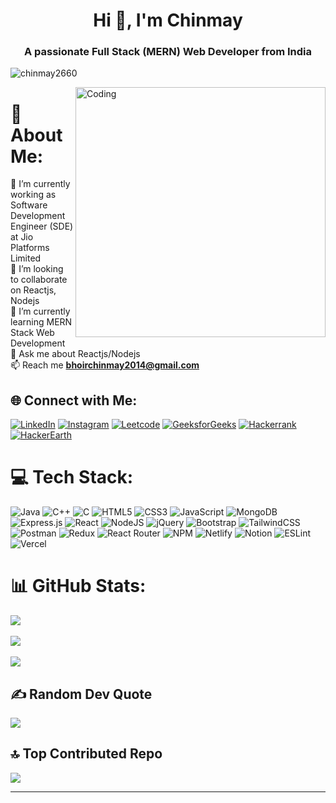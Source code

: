 <h1 align="center">Hi 👋, I'm Chinmay</h1>
<h3 align="center">A passionate Full Stack (MERN) Web Developer from India</h3>

<p align="left"> <img src="https://komarev.com/ghpvc/?username=chinmay2660&label=Profile%20views&color=0e75b6&style=flat" alt="chinmay2660" /> </p>

<img align="right" alt="Coding" width="400" src="https://cdn.dribbble.com/users/1162077/screenshots/3848914/programmer.gif">

# 💫 About Me:

🔭 I’m currently working as Software Development Engineer (SDE) at Jio Platforms Limited<br>👯 I’m looking to collaborate on Reactjs, Nodejs<br>🌱 I’m currently learning MERN Stack Web Development<br>💬 Ask me about Reactjs/Nodejs<br>📫 Reach me **bhoirchinmay2014@gmail.com**<br>

## 🌐 Connect with Me:

[![LinkedIn](https://img.shields.io/badge/LinkedIn-%230077B5.svg?logo=linkedin&logoColor=white)](https://linkedin.com/in/chinmay2660)
[![Instagram](https://img.shields.io/badge/Instagram-%23E4405F.svg?logo=Instagram&logoColor=white)](https://instagram.com/chinmay__bhoir)
[![Leetcode](https://img.shields.io/badge/LeetCode-%23FFA116.svg?logo=LeetCode&logoColor=white)](https://leetcode.com/chinmay2660/)
[![GeeksforGeeks](https://img.shields.io/badge/GeeksforGeeks-%308D46.svg?logo=GeeksforGeeks&logoColor=white)](https://auth.geeksforgeeks.org/user/chinmay2660)
[![Hackerrank](https://img.shields.io/badge/HackerRank-%232EC866.svg?logo=HackerRank&logoColor=white)](https://www.hackerrank.com/chinmay2660)
[![HackerEarth](https://img.shields.io/badge/HackerEarth-%230B4F92.svg?logo=HackerEarth&logoColor=white)](https://www.hackerearth.com/@chinmay2660)

# 💻 Tech Stack:

![Java](https://img.shields.io/badge/java-%23ED8B00.svg?style=for-the-badge&logo=java&logoColor=white) ![C++](https://img.shields.io/badge/c++-%2300599C.svg?style=for-the-badge&logo=c%2B%2B&logoColor=white) ![C](https://img.shields.io/badge/c-%2300599C.svg?style=for-the-badge&logo=c&logoColor=white) ![HTML5](https://img.shields.io/badge/html5-%23E34F26.svg?style=for-the-badge&logo=html5&logoColor=white) ![CSS3](https://img.shields.io/badge/css3-%231572B6.svg?style=for-the-badge&logo=css3&logoColor=white) ![JavaScript](https://img.shields.io/badge/javascript-%23323330.svg?style=for-the-badge&logo=javascript&logoColor=%23F7DF1E) ![MongoDB](https://img.shields.io/badge/MongoDB-%234ea94b.svg?style=for-the-badge&logo=mongodb&logoColor=white) ![Express.js](https://img.shields.io/badge/express.js-%23404d59.svg?style=for-the-badge&logo=express&logoColor=%2361DAFB) ![React](https://img.shields.io/badge/react-%2320232a.svg?style=for-the-badge&logo=react&logoColor=%2361DAFB) ![NodeJS](https://img.shields.io/badge/node.js-6DA55F?style=for-the-badge&logo=node.js&logoColor=white) ![jQuery](https://img.shields.io/badge/jquery-%230769AD.svg?style=for-the-badge&logo=jquery&logoColor=white) ![Bootstrap](https://img.shields.io/badge/bootstrap-%23563D7C.svg?style=for-the-badge&logo=bootstrap&logoColor=white) ![TailwindCSS](https://img.shields.io/badge/tailwindcss-%2338B2AC.svg?style=for-the-badge&logo=tailwind-css&logoColor=white) ![Postman](https://img.shields.io/badge/Postman-FF6C37?style=for-the-badge&logo=postman&logoColor=white) ![Redux](https://img.shields.io/badge/redux-%23593d88.svg?style=for-the-badge&logo=redux&logoColor=white) ![React Router](https://img.shields.io/badge/React_Router-CA4245?style=for-the-badge&logo=react-router&logoColor=white) ![NPM](https://img.shields.io/badge/NPM-%23000000.svg?style=for-the-badge&logo=npm&logoColor=white) ![Netlify](https://img.shields.io/badge/netlify-%23000000.svg?style=for-the-badge&logo=netlify&logoColor=#00C7B7) ![Notion](https://img.shields.io/badge/Notion-%23000000.svg?style=for-the-badge&logo=notion&logoColor=white) ![ESLint](https://img.shields.io/badge/ESLint-4B3263?style=for-the-badge&logo=eslint&logoColor=white)
![Vercel](https://img.shields.io/badge/vercel-%23000000.svg?style=for-the-badge&logo=vercel&logoColor=white)

# 📊 GitHub Stats:

![](https://github-readme-stats.vercel.app/api?username=chinmay2660&theme=radical&hide_border=false&include_all_commits=true&count_private=true)<br>
<br>
![](https://github-readme-streak-stats.herokuapp.com/?user=chinmay2660&theme=radical&hide_border=false)<br>
<br>
![](https://github-readme-stats.vercel.app/api/top-langs/?username=chinmay2660&theme=radical&hide_border=false&include_all_commits=true&count_private=true&layout=compact)

## ✍️ Random Dev Quote

![](https://quotes-github-readme.vercel.app/api?type=horizontal&theme=radical)

## 🔝 Top Contributed Repo

![](https://github-contributor-stats.vercel.app/api?username=chinmay2660&limit=5&theme=radical&combine_all_yearly_contributions=true)

---
